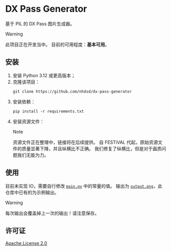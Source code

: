 # DX Pass Generator

基于 PIL 的 DX Pass 图片生成器。

> [!WARNING]
> 此项目正在开发当中。
> 目前的可用程度：**基本可用**。

## 安装

1. 安装 Python 3.12 或更高版本；
2. 克隆该项目：
   ```
   git clone https://github.com/nhdsd/dx-pass-generator
   ```
3. 安装依赖：
    ```
    pip install -r requirements.txt
    ```
4. 安装资源文件：
   > [!NOTE]
   > 资源文件正在整理中，链接将在后续提供。
   > 自 FESTiVAL 代起，原始资源文件的质量显著下降，并且纵横比不正确。
   > 我们修复了纵横比，但是对于画质问题我们无能为力。

## 使用

目前未实现 IO，需要自行修改 [`main.py`](./main.py) 中的常量的值。
输出为 [`output.png`](./output.png)，此仓库中已有的为示例输出。

> [!WARNING]
> 每次输出会覆盖掉上一次的输出！请注意保存。

## 许可证

[Apache License 2.0](./LICENSE)